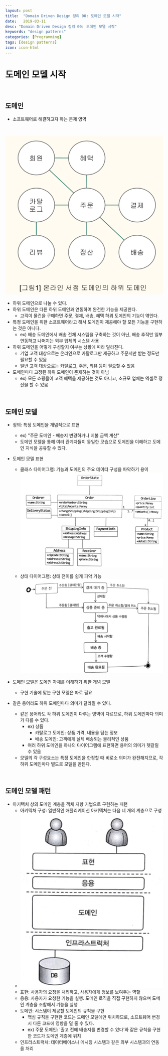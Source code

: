 ```yaml
---
layout: post
title:  "Domain Driven Design 정리 00: 도메인 모델 시작"
date:   2019-03-11
desc: "Domain Driven Design 정리 00: 도메인 모델 시작"
keywords: "design patterns"
categories: [Programming]
tags: [design patterns]
icon: icon-html
---
```


# 도메인 모델 시작

<br>

## 도메인

* 소프트웨어로 해결하고자 하는 문제 영역

<br>

![00.png](/static/assets/img/blog/programming/2019-03-11-ddd_00/00.png)

* 하위 도메인으로 나눌 수 있다.
* 하위 도메인은 다른 하위 도메인과 연동하여 완전한 기능을 제공한다.
  * 고객이 물건을 구매하면 주문, 결제, 배송, 혜택 하위 도메인의 기능이 엮인다.
* 특정 도메인을 위한 소프트웨어라고 해서 도메인이 제공해야 할 모든 기능을 구현하는 것은 아니다.
  * ex) 배송 도메인에서 배송 전체 시스템을 구축하는 것이 아닌, 배송 추적만 일부 연동하고 나머지는 외부 업체의 시스템 사용
* 하위 도메인을 어떻게 구성할지 여부는 상황에 따라 달라진다.
  * 기업 고객 대상으로는 온라인으로 카탈로그만 제공하고 주문서만 받는 정도만 필요할 수 있음
  * 일반 고객 대상으로는 카탈로그, 주문, 리뷰 등이 필요할 수 있음
* 도메인마다 고정된 하위 도메인이 존재하는 것이 아님
  * ex) 모든 쇼핑몰이 고객 혜택을 제공하는 것도 아니고, 소규모 업체는 엑셀로 정산을 할 수 있음

<br>

## 도메인 모델

* 정의: 특정 도메인을 개념적으로 표현 
  * ex) "주문 도메인 - 배송지 변경하거나 지불 금액 계산"
  * 도메인 모델을 통해 여러 관계자들이 동일한 모습으로 도메인을 이해하고 도메인 지식을 공유할 수 있다.
* 도메인 모델 표현
  * 클래스 다이어그램: 기능과 도메인의 주요 데이터 구성을 파악하기 용이<br>
![01.png](/static/assets/img/blog/programming/2019-03-11-ddd_00/01.png)

  * 상태 다이어그램: 상태 전이를 쉽게 파악 가능<br>
![02.png](/static/assets/img/blog/programming/2019-03-11-ddd_00/02.png)

* 도메인 모델은 도메인 자체를 이해하기 위한 개념 모델
  * 구현 기술에 맞는 구현 모델은 따로 필요
* 같은 용어라도 하위 도메인마다 의미가 달라질 수 있다.
  * 같은 용어라도 각 하위 도메인이 다루는 영역이 다르므로, 하위 도메인마다 의미가 다를 수 있다.
    * ex) 상품
      * 카탈로그 도메인: 상품 가격, 내용을 담는 정보
      * 배송 도메인: 고객에게 실제 배송되는 물리적인 상품
    * 여러 하위 도메인을 하나의 다이어그램에 표현하면 용어의 의미가 헷갈릴 수 있음
  * 모델의 각 구성요소는 특정 도메인을 한정할 때 비로소 의미가 완전해지므로, 각 하위 도메인마다 별도로 모델을 만든다.

<br>

## 도메인 모델 패턴

* 아키텍처 상의 도메인 계층을 객체 지향 기법으로 구현하는 패턴
  * 아키텍처 구성: 일반적인 애플리케이션 아키텍처는 다음 네 개의 계층으로 구성<br>
  * ![03.png](/static/assets/img/blog/programming/2019-03-11-ddd_00/03.png)
  * 표현: 사용자의 요청을 처리하고, 사용자에게 정보를 보여주는 역할
  * 응용: 사용자가 요청한 기능을 실행. 도메인 로직을 직접 구현하지 않으며 도메인 계층을 조합해서 기능을 실행
  * 도메인: 시스템이 제공할 도메인의 규칙을 구현
    * 핵심 규칙을 구현한 코드는 도메인 모델에만 위치하므로, 소프트웨어 변경시 다른 코드에 영향을 덜 줄 수 있다.
    * ex) 주문 도메인: '출고 전에 배송지를 변경할 수 있다'와 같은 규칙을 구현한 코드가 도메인 계층에 위치
  * 인프라스트럭처: 데이터베이스나 메시징 시스템과 같은 외부 시스템과의 연동을 처리

